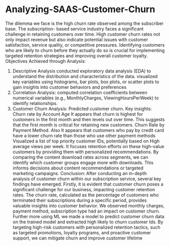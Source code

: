# Analyzing-SAAS-Customer-Churn
The dilemma we face is the high churn rate observed among the subscriber base. The subscription-
based service industry faces a significant challenge in retaining customers over time. High
customer churn rates not only impact revenue but also indicate potential issues with customer
satisfaction, service quality, or competitive pressures. Identifying customers who are likely to
churn before they actually do so is crucial for implementing targeted retention strategies and
improving overall customer loyalty. 
Objectives Achieved through Analysis:
1.	Descriptive Analysis
conducted exploratory data analysis (EDA) to understand the distribution and characteristics of the data. visualized key variables using histograms, bar plots, box plots, or scatter plots to gain insights into customer behaviors and preferences
2.	Correlation Analysis: 
 computed correlation coefficients between numerical variables (e.g., MonthlyCharges, ViewingHoursPerWeek) to identify relationships.
3.	Customer Churn Analysis: 
Predicted customer churn.
Key insights:
Churn rate by Account Age
It appears that churn is highest for customers in the first month and then levels out over time. This suggests that the first month is critical for retaining new customers.
Churn Rate by Payment Method. Also It appears that customers who pay by credit card have a lower churn rate than those who use other payment methods
 Visualized a list of top priority customer IDs, potentially based on High average views per week. It focuses retention efforts on these high-value customers by providing them with personalized recommendations. By comparing the content download rates across segments, we can identify which customer groups engage more with downloads. This informs decisions about content recommendations or targeted marketing campaigns.
Conclusion:
After conducting an in-depth analysis of customer churn within our subscription service, several key findings have emerged. Firstly, it is evident that customer churn poses a significant challenge for our business, impacting customer retention rates. The churn rate, calculated as the percentage of customers who terminated their subscriptions during a specific period, provides valuable insights into customer behavior. We observed monthly charges, payment method, subscription type had an impact on customer churn. Further more using ML we made a model to predict customer churn data on the trained model and extracted high likely to churn customer Ids. By targeting high-risk customers with personalized retention tactics, such as targeted promotions, loyalty programs, and proactive customer support, we can mitigate churn and improve customer lifetime 


